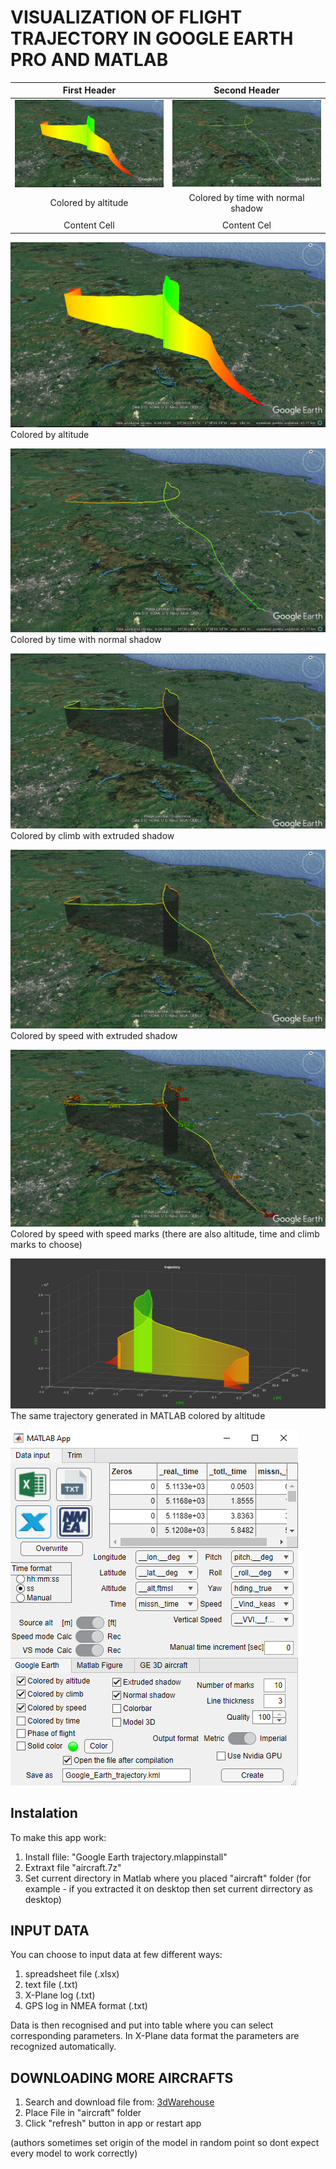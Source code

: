 # VISUALIZATION OF FLIGHT TRAJECTORY IN GOOGLE EARTH PRO AND MATLAB

| First Header                          | Second Header |
| :-----------------------------------: | :-----------------------------------: |
|![](images/colored_by_altitude.PNG)    |![](images/colored_by_time.PNG)        |
|Colored by altitude                    | Colored by time with normal shadow    |
|                                       |                                       |
| Content Cell                          | Content Cel                           |


![](images/colored_by_altitude.PNG)
Colored by altitude

![](images/colored_by_time.PNG)
Colored by time with normal shadow

![](images/colored_by_climb.PNG)
Colored by climb with extruded shadow

![](images/colored_by_speed.PNG)
Colored by speed with extruded shadow

![](images/speed_marks.PNG)
Colored by speed with speed marks (there are also altitude, time and climb marks to choose)

![](images/trajec.PNG)
The same trajectory generated in MATLAB colored by altitude

![](images/example.PNG)

## Instalation
To make this app work:
1. Install flile: "Google Earth trajectory.mlappinstall"
2. Extraxt file "aircraft.7z"
3. Set current directory in Matlab where you placed "aircraft" folder (for example - if you extracted it on desktop then set current dirrectory as desktop)


## INPUT DATA

You can choose to input data at few different ways:
1. spreadsheet file (.xlsx)
2. text file (.txt)
3. X-Plane log (.txt)
4. GPS log in NMEA format (.txt)

Data is then recognised and put into table where you can select corresponding parameters.
In X-Plane data format the parameters are recognized automatically.


## DOWNLOADING MORE AIRCRAFTS
1. Search and download file from: [3dWarehouse](https://3dwarehouse.sketchup.com/)
2. Place File in "aircraft" folder
3. Click "refresh" button in app or restart app

(authors sometimes set origin of the model in random point so dont expect every model to work correctly)
